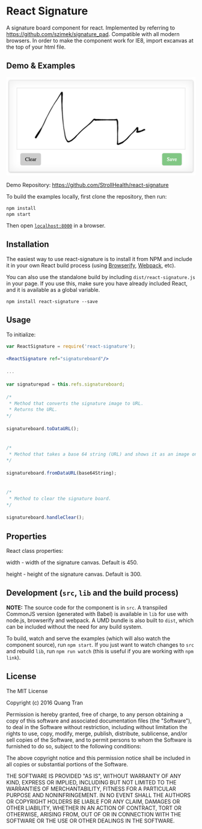 # React Signature

A signature board component for react. Implemented by referring to https://github.com/szimek/signature_pad. Compatible with all modern browsers. In order to make the component work for IE8, import excanvas at the top of your html file.


## Demo & Examples

![alt text](./img/demo_signature.png "Demo Signature")	


Demo Repository: https://github.com/StrollHealth/react-signature

To build the examples locally, first clone the repository, then run:

```
npm install
npm start
```

Then open [`localhost:8000`](http://localhost:8000) in a browser.


## Installation

The easiest way to use react-signature is to install it from NPM and include it in your own React build process (using [Browserify](http://browserify.org), [Webpack](http://webpack.github.io/), etc).

You can also use the standalone build by including `dist/react-signature.js` in your page. If you use this, make sure you have already included React, and it is available as a global variable.

```
npm install react-signature --save
```


## Usage
To initialize:

```jsx
var ReactSignature = require('react-signature');

<ReactSignature ref="signatureboard"/>

...

var signaturepad = this.refs.signatureboard;

/* 
 * Method that converts the signature image to URL.
 * Returns the URL.
*/

signatureboard.toDataURL();


/* 
 * Method that takes a base 64 string (URL) and shows it as an image on the canvas.
*/

signatureboard.fromDataURL(base64String);


/* 
 * Method to clear the signature board.
*/

signatureboard.handleClear();
```
## Properties

React class properties:

width - width of the signature canvas. Default is 450.

height - height of the signature canvas. Default is 300.


## Development (`src`, `lib` and the build process)

**NOTE:** The source code for the component is in `src`. A transpiled CommonJS version (generated with Babel) is available in `lib` for use with node.js, browserify and webpack. A UMD bundle is also built to `dist`, which can be included without the need for any build system.

To build, watch and serve the examples (which will also watch the component source), run `npm start`. If you just want to watch changes to `src` and rebuild `lib`, run `npm run watch` (this is useful if you are working with `npm link`).

## License

The MIT License

Copyright (c) 2016 Quang Tran 

Permission is hereby granted, free of charge, to any person obtaining a copy
of this software and associated documentation files (the "Software"), to deal
in the Software without restriction, including without limitation the rights
to use, copy, modify, merge, publish, distribute, sublicense, and/or sell
copies of the Software, and to permit persons to whom the Software is
furnished to do so, subject to the following conditions:

The above copyright notice and this permission notice shall be included in
all copies or substantial portions of the Software.

THE SOFTWARE IS PROVIDED "AS IS", WITHOUT WARRANTY OF ANY KIND, EXPRESS OR
IMPLIED, INCLUDING BUT NOT LIMITED TO THE WARRANTIES OF MERCHANTABILITY,
FITNESS FOR A PARTICULAR PURPOSE AND NONINFRINGEMENT. IN NO EVENT SHALL THE
AUTHORS OR COPYRIGHT HOLDERS BE LIABLE FOR ANY CLAIM, DAMAGES OR OTHER
LIABILITY, WHETHER IN AN ACTION OF CONTRACT, TORT OR OTHERWISE, ARISING FROM,
OUT OF OR IN CONNECTION WITH THE SOFTWARE OR THE USE OR OTHER DEALINGS IN
THE SOFTWARE.


